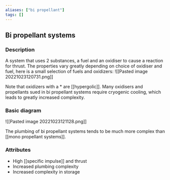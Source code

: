 ```yaml
---
aliases: ["bi propellant"]
tags: []
---
```


## Bi propellant systems

### Description

A system that uses 2 substances, a fuel and an oxidiser to cause a reaction for thrust. The properties vary greatly depending on choice of oxidiser and fuel, here is a small selection of fuels and oxidizers:
![[Pasted image 20221023120731.png]]

Note that oxidizers with a \* are [[hypergolic]].
Many oxidisers and propellants sued in bi propellant systems require cryogenic cooling, which leads to greatly increased complexity.

### Basic diagram
![[Pasted image 20221023121128.png]]

The plumbing of bi propellant systems tends to be much more complex than [[mono propellant systems]].

### Attributes
- High [[specific impulse]] and thrust
- Increased plumbing complexity
- Increased complexity in storage
